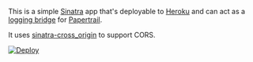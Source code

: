 This is a simple [Sinatra](https://www.sinatrarb.com) app that's 
deployable to [Heroku](http://heroku.com) and can act as a [logging bridge](help.papertrailapp.com/kb/configuration/configuring-centralized-logging-from-javascript/) for 
[Papertrail](https://papertrailapp.com). 

It uses [sinatra-cross_origin](https://github.com/britg/sinatra-cross_origin) to support CORS.

[![Deploy](https://www.herokucdn.com/deploy/button.png)](https://heroku.com/deploy)